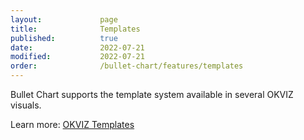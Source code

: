 ```yaml
---
layout:             page
title:              Templates
published:          true
date:               2022-07-21
modified:           2022-07-21
order:              /bullet-chart/features/templates
---
```


Bullet Chart supports the template system available in several OKVIZ visuals.

Learn more: [OKVIZ Templates](../../features/templates.md)
